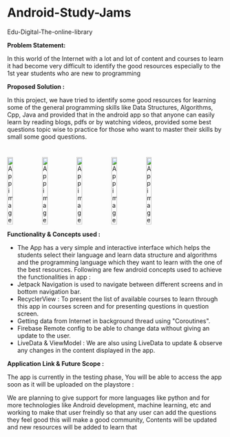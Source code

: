 # Android-Study-Jams

Edu-Digital-The-online-library

<b> Problem Statement: </b>

In this world of the Internet with a lot and lot of content and courses to learn it had become very difficult to identify the good resources especially to the 1st year students who are new to programming 

<b> Proposed Solution : </b>

In this project, we have tried to identify some good resources for learning some of the general programming skills like Data Structures, Algorithms, Cpp, Java and provided that in the android app so that anyone can easily learn by reading blogs, pdfs or by watching videos, provided some best questions topic wise to practice for those who want to master their skills by small some good questions.

# 

<div style="display:flex;">
<img alt="App image" src="https://github.com/prafullashekhar/EduDigital/blob/main/Images/img1.jpg" width="16%">
<img alt="App image" src="https://github.com/prafullashekhar/EduDigital/blob/main/Images/img2.jpg" width="16%">
<img alt="App image" src="https://github.com/prafullashekhar/EduDigital/blob/main/Images/img3.jpg" width="16%">
<img alt="App image" src="https://github.com/prafullashekhar/EduDigital/blob/main/Images/img4.jpg" width="16%">
<img alt="App image" src="https://github.com/prafullashekhar/EduDigital/blob/main/Images/img5.jpg" width="16%">
</div>
    	  	
<b> Functionality & Concepts used : </b>

- The App has a very simple and interactive interface which helps the students select their language and learn data structure and algorithms and the programming language which they want to learn with the one of the best resources. Following are few android concepts used to achieve the functionalities in app : 
- Jetpack Navigation is used to navigate between different screens and in bottom navigation bar.
- RecyclerView : To present the list of available courses to learn through this app in courses screen and for presenting questions in question screen.
- Getting data from Internet in background thread using "Coroutines".
- Firebase Remote config to be able to change data without giving an update to the user.
- LiveData & ViewModel : We are also using LiveData to update & observe any changes in the content displayed in the app.

<b> Application Link & Future Scope : </b>

The app is currently in the testing phase, You will be able to access the app soon as it will be uploaded on the playstore :

We are planning to give support for more languages like python and for more technologies like Android development, machine learning, etc
and working to make that user freindly so that any user can add the questions they feel good this will make a good community,
Contents will be updated and new resources will be added to learn that
